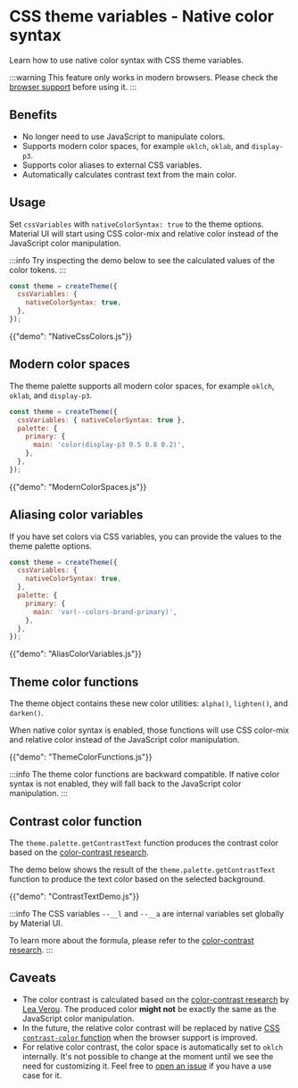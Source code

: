 # CSS theme variables - Native color syntax

<p class="description">Learn how to use native color syntax with CSS theme variables.</p>

:::warning
This feature only works in modern browsers. Please check the [browser support](https://caniuse.com/css-relative-colors) before using it.
:::

## Benefits

- No longer need to use JavaScript to manipulate colors.
- Supports modern color spaces, for example `oklch`, `oklab`, and `display-p3`.
- Supports color aliases to external CSS variables.
- Automatically calculates contrast text from the main color.

## Usage

Set `cssVariables` with `nativeColorSyntax: true` to the theme options.
Material UI will start using CSS color-mix and relative color instead of the JavaScript color manipulation.

:::info
Try inspecting the demo below to see the calculated values of the color tokens.
:::

```js
const theme = createTheme({
  cssVariables: {
    nativeColorSyntax: true,
  },
});
```

{{"demo": "NativeCssColors.js"}}

## Modern color spaces

The theme palette supports all modern color spaces, for example `oklch`, `oklab`, and `display-p3`.

```js
const theme = createTheme({
  cssVariables: { nativeColorSyntax: true },
  palette: {
    primary: {
      main: 'color(display-p3 0.5 0.8 0.2)',
    },
  },
});
```

{{"demo": "ModernColorSpaces.js"}}

## Aliasing color variables

If you have set colors via CSS variables, you can provide the values to the theme palette options.

```js
const theme = createTheme({
  cssVariables: {
    nativeColorSyntax: true,
  },
  palette: {
    primary: {
      main: 'var(--colors-brand-primary)',
    },
  },
});
```

{{"demo": "AliasColorVariables.js"}}

## Theme color functions

The theme object contains these new color utilities: `alpha()`, `lighten()`, and `darken()`.

When native color syntax is enabled, those functions will use CSS color-mix and relative color instead of the JavaScript color manipulation.

{{"demo": "ThemeColorFunctions.js"}}

:::info
The theme color functions are backward compatible.
If native color syntax is not enabled, they will fall back to the JavaScript color manipulation.
:::

## Contrast color function

The `theme.palette.getContrastText` function produces the contrast color based on the [color-contrast research](https://lea.verou.me/blog/2024/contrast-color).

The demo below shows the result of the `theme.palette.getContrastText` function to produce the text color based on the selected background.

{{"demo": "ContrastTextDemo.js"}}

:::info
The CSS variables `--__l` and `--__a` are internal variables set globally by Material UI.

To learn more about the formula, please refer to the [color-contrast research](https://lea.verou.me/blog/2024/contrast-color).
:::

## Caveats

- The color contrast is calculated based on the [color-contrast research](https://lea.verou.me/blog/2024/contrast-color) by [Lea Verou](https://lea.verou.me/). The produced color **might not** be exactly the same as the JavaScript color manipulation.
- In the future, the relative color contrast will be replaced by native [CSS `contrast-color` function](https://developer.mozilla.org/en-US/docs/Web/CSS/color_value/contrast-color) when the browser support is improved.
- For relative color contrast, the color space is automatically set to `oklch` internally. It's not possible to change at the moment until we see the need for customizing it. Feel free to [open an issue](https://github.com/mui/material-ui/issues/new/) if you have a use case for it.
